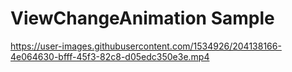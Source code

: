 # ViewChangeAnimation Sample

https://user-images.githubusercontent.com/1534926/204138166-4e064630-bfff-45f3-82c8-d05edc350e3e.mp4
